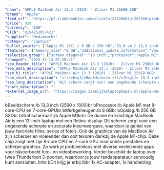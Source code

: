 ```yaml
---
"name": "APPLE MacBook Air 13.3 (2020) - Zilver M1 256GB 8GB"
"brand": "Apple"
"feed_url": "https://pf.tradedoubler.com/click?a(3322666)p(262336)product(50617-1681033)ttid(3)url(https%3A%2F%2Fwww.mediamarkt.nl%2Fnl%2Fproduct%2F_apple-macbook-air-13-3-2020-zilver-m1-256-gb-1681033.html%3Futm_source%3Dtradedoubler%26utm_medium%3Daff-comparison%26utm_term%3D1681033)"
"price": 929
"currency": "EUR"
"GTIN": "0194252057421"
"supplier": "Mediamarkt"
"category": "Laptops"
"bullet_points": ["Apple M1 (8C) / 8 GB / 256 GB","33,8 cm / 13,3 inch","Retina - 33,8 cm / 13,3 inch","SSD , 256 GB","2x Thunderbolt 3, 1x hoofdtelefoon","Lithium-Polymeer (LiPo)","35 cm x 1.61 cm x 21.24 cm /"]
"features": {"memory_size":"8 GB","additional_update_information":"Voor zover op de afbeeldingen apps worden getoond, geldt dat MediaMarkt niet kan garanderen dat de apps tijdens de volledige levensduur van het product goed zullen blijven functioneren. Dit hangt af van het beleid van de fabrikant.","screen_diagonal_cm":"33,8 cm","connections":"2x Thunderbolt 3, 1x hoofdtelefoon","bluetooth":"Ja","product_height":"1,61 cm","depth":"21,24 cm","manufacturer_part_number":"MGN93N/A","manufacturer_guarantee":"2 jaar","card_reader":"Nee","panel_type":"IPS (In-Plane Switching)","touchscreen":"Nee","number_of_processor_cores":"8","processor":"Apple M1 met 8-core-CPU en 7-core-GPU","dimensions_weight":"35 cm x 1.61 cm x 21.24 cm /","total_storage_space_in_gb":"256 GB SSD","screen_diagonal_cm_inch":"33,8 cm / 13,3 inch","screen_diagonal_inches":"13.3 inch","processor_model":"M-Series","integrated_mike":"Ja","speakers":"Ja","convertibility":"Vast scherm","product_width":"35,0 cm","model_year":"2020","shipping_costs":"0.00","product_manufacturer":"APPLE","delivery_time":"1","color":"Zilver","bluetooth_version":"5.0","battery_life":"18 uur","short_description":"13.3 inch Retina • Apple M1 8-core CPU en 7-core GPU • 8 GB • 256 GB SSD","product_type":"Laptop","type_of_1_hard_disk":"SSD","capacity_of_1_hard_disk":"256 GB","resolution":"2560 x 1600","hard_disk_1":"SSD , 256 GB","height":"1,61 cm","front_camera":"Ja","wlan_standards":"Wireless AX","product_depth":"21,24 cm","integrated_webcam":"Ja","update_policy":"Onbekend","wlan":"Ja","ram_type":"DDR4","image_quality":"Retina","previous_price":"","battery_type":"Lithium-Polymeer (LiPo)","product_introduction_date":"2020-11-10","configuration":"Apple M1 (8C) / 8 GB / 256 GB","scope_of_delivery":"1x AC-adapter, 1x handleiding","weight":"1,29 kg","manufacturer_supported_software_updates":"Ja","ram_configuration":"8 GB","total_storage_space":"256 GB","operating_system":"MacOS"}
"selection_group": {"screen_diagonal":"13 inch","processor":"Apple M1","changed_price_past_3_days":false,"product_family":"MacBook Air"}
"changed": "2023-12-13 07:20:21"
"seo_header_title": "APPLE MacBook Air 13.3 (2020) - Zilver M1 256GB 8GB"
"seo_meta_description": "APPLE MacBook Air 13.3 (2020) - Zilver M1 256GB 8GB"
"seo_h1_title": "APPLE MacBook Air 13.3 (2020) - Zilver M1 256GB 8GB"
"seo_short_description": "<lt/>b<gt/>Beeldscherm:<lt/>/b<gt/> 13,3 inch (2560 x 1600)<lt/>br<gt/> <lt/>b<gt/>Processor:<lt/>/b<gt/> Apple M1 met 8-core-CPU en 7-core-GPU<lt/>br<gt/> <lt/>b<gt/>Werkgeheugen:<lt/>/b<gt/> 8 GB<lt/>br<gt/> <lt/>b<gt/>Opslag:<lt/>/b<gt/> 256 GB SSD<lt/>br<gt/> <lt/>b<gt/>Grafische kaart:<lt/>/b<gt/> Apple M1<lt/>br<gt/><lt/>br<gt/> De dunne en krachtige MacBook Air is een 13-inch-laptop met een Retina-display."
"seo_long_description": "Dit scherm zorgt voor een ongekende scherpte en accurate kleurweergave, waardoor je geniet van jouw favoriete films, series of foto’s. Ook de graphics van de MacBook Air zijn scherper en vloeiender dan ooit tevoren dankzij de Apple M1-chip. Deze chip zorgt met zijn 8-core CPU en 7-core GPU voor snelle prestaties en scherpe graphics. Zo werk je probleemloos met diverse veeleisende apps voor bijvoorbeeld foto- en videobewerking. Verder beschikt de laptop over twee Thunderbolt 3-poorten, waardoor je jouw randapparatuur eenvoudig kunt aansluiten. <lt/>br<gt/><lt/>br<gt/> <lt/>b<gt/>Dit krijg je erbij:<lt/>/b<gt/><lt/>br<gt/> 1x AC-adapter, 1x handleiding"
"short_description": ""
"external_image_url": "https://images.zakelijkelaptopkopen.nl/apple-macbook-air-13-3-2020-zilver-m1-256-gb-1681033.webp"
---
```


<lt/>b<gt/>Beeldscherm:<lt/>/b<gt/> 13,3 inch (2560 x 1600)<lt/>br<gt/> <lt/>b<gt/>Processor:<lt/>/b<gt/> Apple M1 met 8-core-CPU en 7-core-GPU<lt/>br<gt/> <lt/>b<gt/>Werkgeheugen:<lt/>/b<gt/> 8 GB<lt/>br<gt/> <lt/>b<gt/>Opslag:<lt/>/b<gt/> 256 GB SSD<lt/>br<gt/> <lt/>b<gt/>Grafische kaart:<lt/>/b<gt/> Apple M1<lt/>br<gt/><lt/>br<gt/> De dunne en krachtige MacBook Air is een 13-inch-laptop met een Retina-display. Dit scherm zorgt voor een ongekende scherpte en accurate kleurweergave, waardoor je geniet van jouw favoriete films, series of foto’s. Ook de graphics van de MacBook Air zijn scherper en vloeiender dan ooit tevoren dankzij de Apple M1-chip. Deze chip zorgt met zijn 8-core CPU en 7-core GPU voor snelle prestaties en scherpe graphics. Zo werk je probleemloos met diverse veeleisende apps voor bijvoorbeeld foto- en videobewerking. Verder beschikt de laptop over twee Thunderbolt 3-poorten, waardoor je jouw randapparatuur eenvoudig kunt aansluiten. <lt/>br<gt/><lt/>br<gt/> <lt/>b<gt/>Dit krijg je erbij:<lt/>/b<gt/><lt/>br<gt/> 1x AC-adapter, 1x handleiding